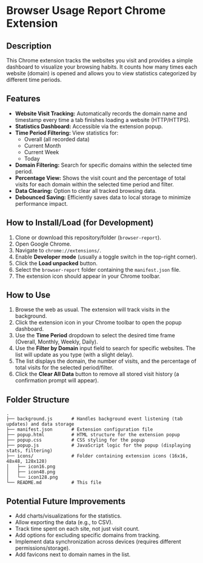 # Browser Usage Report Chrome Extension

## Description

This Chrome extension tracks the websites you visit and provides a simple dashboard to visualize your browsing habits. It counts how many times each website (domain) is opened and allows you to view statistics categorized by different time periods.

## Features

*   **Website Visit Tracking:** Automatically records the domain name and timestamp every time a tab finishes loading a website (HTTP/HTTPS).
*   **Statistics Dashboard:** Accessible via the extension popup.
*   **Time Period Filtering:** View statistics for:
    *   Overall (all recorded data)
    *   Current Month
    *   Current Week
    *   Today
*   **Domain Filtering:** Search for specific domains within the selected time period.
*   **Percentage View:** Shows the visit count and the percentage of total visits for each domain within the selected time period and filter.
*   **Data Clearing:** Option to clear all tracked browsing data.
*   **Debounced Saving:** Efficiently saves data to local storage to minimize performance impact.

## How to Install/Load (for Development)

1.  Clone or download this repository/folder (`browser-report`).
2.  Open Google Chrome.
3.  Navigate to `chrome://extensions/`.
4.  Enable **Developer mode** (usually a toggle switch in the top-right corner).
5.  Click the **Load unpacked** button.
6.  Select the `browser-report` folder containing the `manifest.json` file.
7.  The extension icon should appear in your Chrome toolbar.

## How to Use

1.  Browse the web as usual. The extension will track visits in the background.
2.  Click the extension icon in your Chrome toolbar to open the popup dashboard.
3.  Use the **Time Period** dropdown to select the desired time frame (Overall, Monthly, Weekly, Daily).
4.  Use the **Filter by Domain** input field to search for specific websites. The list will update as you type (with a slight delay).
5.  The list displays the domain, the number of visits, and the percentage of total visits for the selected period/filter.
6.  Click the **Clear All Data** button to remove all stored visit history (a confirmation prompt will appear).

## Folder Structure

```
.
├── background.js       # Handles background event listening (tab updates) and data storage
├── manifest.json       # Extension configuration file
├── popup.html          # HTML structure for the extension popup
├── popup.css           # CSS styling for the popup
├── popup.js            # JavaScript logic for the popup (displaying stats, filtering)
├── icons/              # Folder containing extension icons (16x16, 48x48, 128x128)
│   ├── icon16.png
│   ├── icon48.png
│   └── icon128.png
└── README.md           # This file
```

## Potential Future Improvements

*   Add charts/visualizations for the statistics.
*   Allow exporting the data (e.g., to CSV).
*   Track time spent on each site, not just visit count.
*   Add options for excluding specific domains from tracking.
*   Implement data synchronization across devices (requires different permissions/storage).
*   Add favicons next to domain names in the list.
